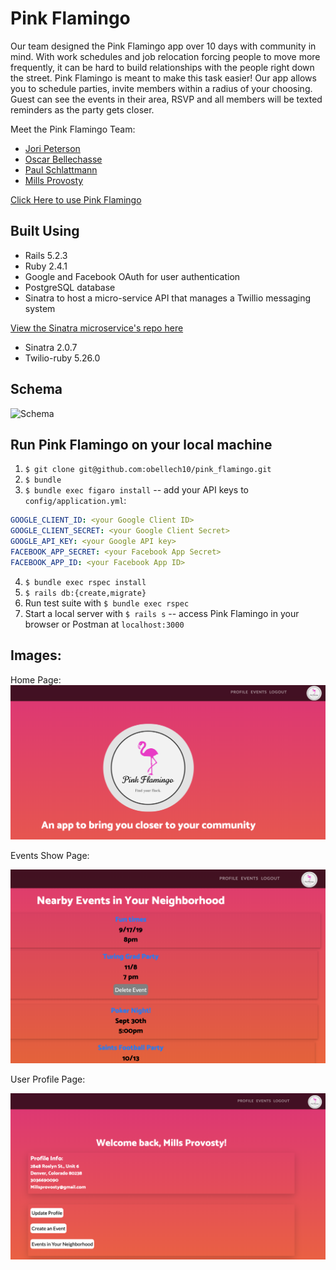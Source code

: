 # Pink Flamingo

Our team designed the Pink Flamingo app over 10 days with community in mind. With work schedules and job relocation forcing people to move more frequently, it can be hard to build relationships with the people right down the street. Pink Flamingo is meant to make this task easier! Our app allows you to schedule parties, invite members within a radius of your choosing. Guest can see the events in their area, RSVP and all members will be texted reminders as the party gets closer.

Meet the Pink Flamingo Team:
- [Jori Peterson](https://github.com/JoriPeterson)
- [Oscar Bellechasse](https://github.com/obellech10)
- [Paul Schlattmann](https://github.com/pschlatt)
- [Mills Provosty](https://github.com/MillsProvosty)

[Click Here to use Pink Flamingo](https://pinkflamingoapp.herokuapp.com/)

## Built Using

* Rails 5.2.3
* Ruby 2.4.1
* Google and Facebook OAuth for user authentication
* PostgreSQL database
* Sinatra to host a micro-service API that manages a Twillio messaging system

[View the Sinatra microservice's repo here](https://github.com/pschlatt/pink_flamingo_microservice)
* Sinatra 2.0.7
* Twilio-ruby 5.26.0

## Schema

![Schema](/app/assets/images/Schema.png)

## Run Pink Flamingo on your local machine

1. `$ git clone git@github.com:obellech10/pink_flamingo.git`
2. `$ bundle`
3. `$ bundle exec figaro install` -- add your API keys to `config/application.yml`:

```yml
GOOGLE_CLIENT_ID: <your Google Client ID>
GOOGLE_CLIENT_SECRET: <your Google Client Secret>
GOOGLE_API_KEY: <your Google API key>
FACEBOOK_APP_SECRET: <your Facebook App Secret>
FACEBOOK_APP_ID: <your Facebook App ID>
```
4. `$ bundle exec rspec install`
5. `$ rails db:{create,migrate}`
6. Run test suite with `$ bundle exec rspec`
7. Start a local server with `$ rails s` -- access Pink Flamingo in your browser or Postman at `localhost:3000`

## Images:
Home Page:
![Home](/app/assets/images/homepage.png)

Events Show Page:

![Events](/app/assets/images/eventshowpage.png)

User Profile Page:

![User](/app/assets/images/usershow.png)
